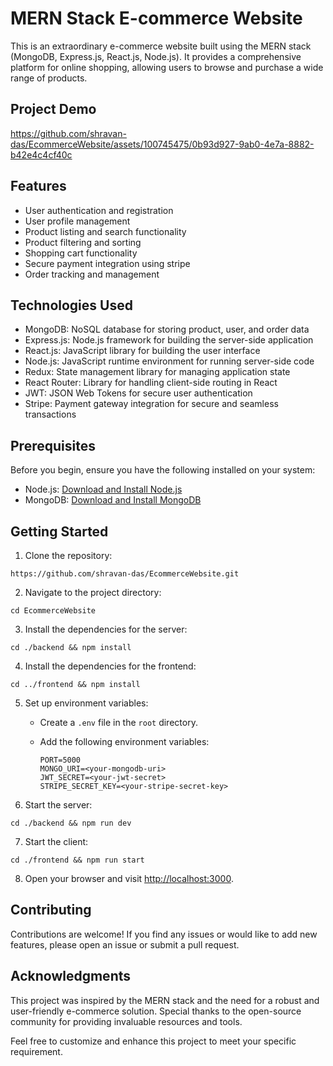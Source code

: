 # MERN Stack E-commerce Website

This is an extraordinary e-commerce website built using the MERN stack (MongoDB, Express.js, React.js, Node.js). It provides a comprehensive platform for online shopping, allowing users to browse and purchase a wide range of products.

## Project Demo
https://github.com/shravan-das/EcommerceWebsite/assets/100745475/0b93d927-9ab0-4e7a-8882-b42e4c4cf40c





## Features

- User authentication and registration
- User profile management
- Product listing and search functionality
- Product filtering and sorting
- Shopping cart functionality
- Secure payment integration using stripe
- Order tracking and management


## Technologies Used

- MongoDB: NoSQL database for storing product, user, and order data
- Express.js: Node.js framework for building the server-side application
- React.js: JavaScript library for building the user interface
- Node.js: JavaScript runtime environment for running server-side code
- Redux: State management library for managing application state
- React Router: Library for handling client-side routing in React
- JWT: JSON Web Tokens for secure user authentication
- Stripe: Payment gateway integration for secure and seamless transactions

## Prerequisites

Before you begin, ensure you have the following installed on your system:

- Node.js: [Download and Install Node.js](https://nodejs.org/en/download/)
- MongoDB: [Download and Install MongoDB](https://www.mongodb.com/try/download/community)

## Getting Started

1. Clone the repository:

```shell
https://github.com/shravan-das/EcommerceWebsite.git
```

2. Navigate to the project directory:

```shell
cd EcommerceWebsite
```

3. Install the dependencies for the server:

```shell
cd ./backend && npm install
```

4. Install the dependencies for the frontend:

```shell
cd ../frontend && npm install
```

5. Set up environment variables:

   - Create a `.env` file in the `root` directory.
   - Add the following environment variables:
  
     ```shell
     PORT=5000
     MONGO_URI=<your-mongodb-uri>
     JWT_SECRET=<your-jwt-secret>
     STRIPE_SECRET_KEY=<your-stripe-secret-key>
     ```

6. Start the server:

```shell
cd ./backend && npm run dev
```

7. Start the client:

```shell
cd ./frontend && npm run start
```

8. Open your browser and visit [http://localhost:3000](http://localhost:3000).





## Contributing

Contributions are welcome! If you find any issues or would like to add new features, please open an issue or submit a pull request.

## Acknowledgments

This project was inspired by the MERN stack and the need for a robust and user-friendly e-commerce solution. Special thanks to the open-source community for providing invaluable resources and tools.

Feel free to customize and enhance this project to meet your specific requirement.
